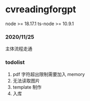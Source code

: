 # cvreadingforgpt

node >= 18.17.1
ts-node >= 10.9.1


### 2020/11/25 
主体流程走通

### todolist
1. pdf 字符超出限制需要加入 memory
2. 无法读取图片
3. template 制作
4. 入库
